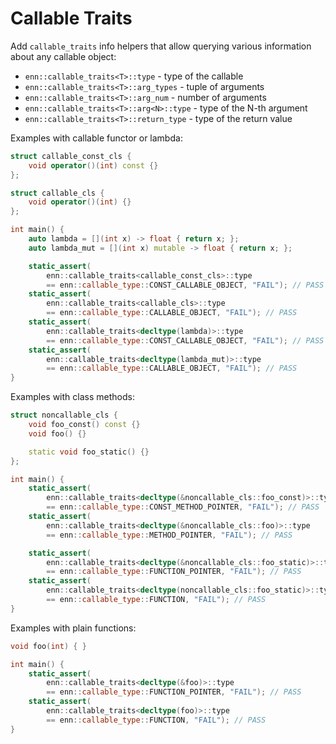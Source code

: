 # Callable Traits

Add `callable_traits` info helpers that allow querying various information about any callable object:

- `enn::callable_traits<T>::type` - type of the callable
- `enn::callable_traits<T>::arg_types` - tuple of arguments
- `enn::callable_traits<T>::arg_num` - number of arguments
- `enn::callable_traits<T>::arg<N>::type` - type of the N-th argument
- `enn::callable_traits<T>::return_type` - type of the return value

Examples with callable functor or lambda:

```c++
struct callable_const_cls {
    void operator()(int) const {}
};

struct callable_cls {
    void operator()(int) {}
};

int main() {
    auto lambda = [](int x) -> float { return x; };
    auto lambda_mut = [](int x) mutable -> float { return x; };

    static_assert(
        enn::callable_traits<callable_const_cls>::type
        == enn::callable_type::CONST_CALLABLE_OBJECT, "FAIL"); // PASS
    static_assert(
        enn::callable_traits<callable_cls>::type
        == enn::callable_type::CALLABLE_OBJECT, "FAIL"); // PASS
    static_assert(
        enn::callable_traits<decltype(lambda)>::type
        == enn::callable_type::CONST_CALLABLE_OBJECT, "FAIL"); // PASS
    static_assert(
        enn::callable_traits<decltype(lambda_mut)>::type
        == enn::callable_type::CALLABLE_OBJECT, "FAIL"); // PASS
}
```

Examples with class methods:

```c++
struct noncallable_cls {
    void foo_const() const {}
    void foo() {}

    static void foo_static() {}
};

int main() {
    static_assert(
        enn::callable_traits<decltype(&noncallable_cls::foo_const)>::type
        == enn::callable_type::CONST_METHOD_POINTER, "FAIL"); // PASS
    static_assert(
        enn::callable_traits<decltype(&noncallable_cls::foo)>::type
        == enn::callable_type::METHOD_POINTER, "FAIL"); // PASS

    static_assert(
        enn::callable_traits<decltype(&noncallable_cls::foo_static)>::type
        == enn::callable_type::FUNCTION_POINTER, "FAIL"); // PASS
    static_assert(
        enn::callable_traits<decltype(noncallable_cls::foo_static)>::type
        == enn::callable_type::FUNCTION, "FAIL"); // PASS
}
```

Examples with plain functions:

```c++
void foo(int) { }

int main() {
    static_assert(
        enn::callable_traits<decltype(&foo)>::type
        == enn::callable_type::FUNCTION_POINTER, "FAIL"); // PASS
    static_assert(
        enn::callable_traits<decltype(foo)>::type
        == enn::callable_type::FUNCTION, "FAIL"); // PASS
}
```
